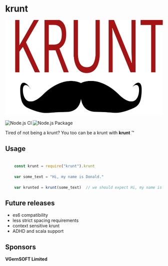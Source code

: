 # krunt

![I am a krunt](./krunt.svg)

![Node.js CI](https://github.com/erniehs/krunt/workflows/Node.js%20CI/badge.svg) ![Node.js Package](https://github.com/erniehs/krunt/workflows/Node.js%20Package/badge.svg)

Tired of not being a krunt?  You too can be a krunt with **krunt** &trade;

## Usage

```javascript

    const krunt = require("krunt").krunt

    var some_text = "Hi, my name is Donald."

    var krunted = krunt(some_text)  // we should expect Hi, my name is Donald. I am a krunt!
```

## Future releases

- es6 compatibility
- less strict spacing requirements
- context sensitive krunt
- ADHD and scala support

## Sponsors
**VGernSOFT Limited**
